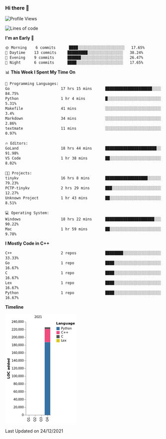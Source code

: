 ### Hi there 👋

<!--START_SECTION:waka-->
![Profile Views](http://img.shields.io/badge/Profile%20Views-7-blue)

![Lines of code](https://img.shields.io/badge/From%20Hello%20World%20I%27ve%20Written-226%20Thousand%20lines%20of%20code-blue)

**I'm an Early 🐤** 

```text
🌞 Morning    6 commits      ████░░░░░░░░░░░░░░░░░░░░░   17.65% 
🌆 Daytime    13 commits     █████████░░░░░░░░░░░░░░░░   38.24% 
🌃 Evening    9 commits      ██████░░░░░░░░░░░░░░░░░░░   26.47% 
🌙 Night      6 commits      ████░░░░░░░░░░░░░░░░░░░░░   17.65%

```


📊 **This Week I Spent My Time On** 

```text
💬 Programming Languages: 
Go                       17 hrs 15 mins      █████████████████████░░░░   84.75% 
Python                   1 hr 4 mins         █░░░░░░░░░░░░░░░░░░░░░░░░   5.31% 
Makefile                 41 mins             ░░░░░░░░░░░░░░░░░░░░░░░░░   3.4% 
Markdown                 34 mins             ░░░░░░░░░░░░░░░░░░░░░░░░░   2.86% 
textmate                 11 mins             ░░░░░░░░░░░░░░░░░░░░░░░░░   0.97%

🔥 Editors: 
GoLand                   18 hrs 44 mins      ███████████████████████░░   91.98% 
VS Code                  1 hr 38 mins        ██░░░░░░░░░░░░░░░░░░░░░░░   8.02%

🐱‍💻 Projects: 
tinykv                   16 hrs 8 mins       ███████████████████░░░░░░   79.23% 
PCTP-tinykv              2 hrs 29 mins       ███░░░░░░░░░░░░░░░░░░░░░░   12.27% 
Unknown Project          1 hr 43 mins        ██░░░░░░░░░░░░░░░░░░░░░░░   8.51%

💻 Operating System: 
Windows                  18 hrs 22 mins      ██████████████████████░░░   90.22% 
Mac                      1 hr 59 mins        ██░░░░░░░░░░░░░░░░░░░░░░░   9.78%

```

**I Mostly Code in C++** 

```text
C++                      2 repos             ████████░░░░░░░░░░░░░░░░░   33.33% 
Go                       1 repo              ████░░░░░░░░░░░░░░░░░░░░░   16.67% 
C                        1 repo              ████░░░░░░░░░░░░░░░░░░░░░   16.67% 
Lex                      1 repo              ████░░░░░░░░░░░░░░░░░░░░░   16.67% 
Python                   1 repo              ████░░░░░░░░░░░░░░░░░░░░░   16.67%

```


**Timeline**

![Chart not found](https://raw.githubusercontent.com/h3n4l/h3n4l/main/charts/bar_graph.png) 


 Last Updated on 24/12/2021
<!--END_SECTION:waka-->

